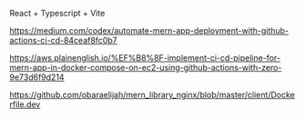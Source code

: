 React + Typescript + Vite

https://medium.com/codex/automate-mern-app-deployment-with-github-actions-ci-cd-84ceaf8fc0b7

https://aws.plainenglish.io/%EF%B8%8F-implement-ci-cd-pipeline-for-mern-app-in-docker-compose-on-ec2-using-github-actions-with-zero-9e73d6f9d214

https://github.com/obaraelijah/mern_library_nginx/blob/master/client/Dockerfile.dev